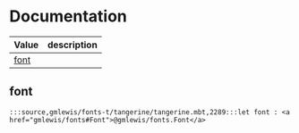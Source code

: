 # Documentation
|Value|description|
|---|---|
|[font](#font)||

## font

```moonbit
:::source,gmlewis/fonts-t/tangerine/tangerine.mbt,2289:::let font : <a href="gmlewis/fonts#Font">@gmlewis/fonts.Font</a>
```

